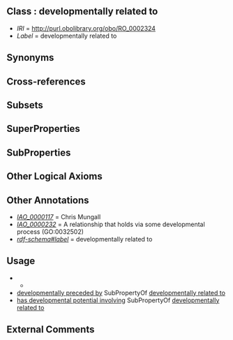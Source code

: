 
## Class : developmentally related to

 * *IRI* = http://purl.obolibrary.org/obo/RO_0002324
 * *Label* = developmentally related to

## Synonyms


## Cross-references


## Subsets


## SuperProperties


## SubProperties


## Other Logical Axioms


## Other Annotations

 * *[IAO_0000117](../../IAO/17/IAO_0000117.md)* = Chris Mungall
 * *[IAO_0000232](../../IAO/32/IAO_0000232.md)* = A relationship that holds via some developmental process (GO:0032502)
 * *[rdf-schema#label](../../el/rdf-schema#label.md)* = developmentally related to

## Usage

 * -
 * [developmentally preceded by](../../RO/58/RO_0002258.md) SubPropertyOf [developmentally related to](../../RO/24/RO_0002324.md)
 * [has developmental potential involving](../../RO/84/RO_0002384.md) SubPropertyOf [developmentally related to](../../RO/24/RO_0002324.md)

## External Comments

